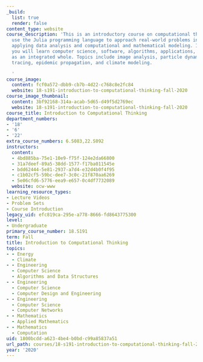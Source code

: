 ```yaml
---
_build:
  list: true
  render: false
content_type: website
course_description: 'This is an introductory course on computational thinking. We
  use the Julia programming language to approach real-world problems in varied areas,
  applying data analysis and computational and mathematical modeling. In this class
  you will learn computer science, software, algorithms, applications, and mathematics
  as an integrated whole. Topics include image analysis, particle dynamics and ray
  tracing, epidemic propagation, and climate modeling.

  '
course_image:
  content: fcf0a572-dbb9-cb7b-4d22-c768c8e2fc84
  website: 18-s191-introduction-to-computational-thinking-fall-2020
course_image_thumbnail:
  content: 3bf92168-314a-acab-5d65-d49f5d2769ec
  website: 18-s191-introduction-to-computational-thinking-fall-2020
course_title: Introduction to Computational Thinking
department_numbers:
- '18'
- '6'
- '22'
extra_course_numbers: 6.S083,22.S092
instructors:
  content:
  - 4bd885ba-75e1-10e9-f75f-124e2da66800
  - 31a7deef-89a5-38dd-1577-f17ba011545e
  - bdd62444-5e81-2937-a7d4-e32d4b0f4f95
  - c1b02cf5-59bc-dee7-3c0c-21f870aa6269
  - 5e06cfd6-5776-eea9-e657-0c4df7732089
  website: ocw-www
learning_resource_types:
- Lecture Videos
- Problem Sets
- Course Introduction
legacy_uid: efc819ca-295e-a778-8666-fd8643775300
level:
- Undergraduate
primary_course_number: 18.S191
term: Fall
title: Introduction to Computational Thinking
topics:
- - Energy
  - Climate
- - Engineering
  - Computer Science
  - Algorithms and Data Structures
- - Engineering
  - Computer Science
  - Computer Design and Engineering
- - Engineering
  - Computer Science
  - Computer Networks
- - Mathematics
  - Applied Mathematics
- - Mathematics
  - Computation
uid: 1800bcdd-a623-4be4-b0bd-c99a85837a51
url_path: courses/18-s191-introduction-to-computational-thinking-fall-2020
year: '2020'
---
```

